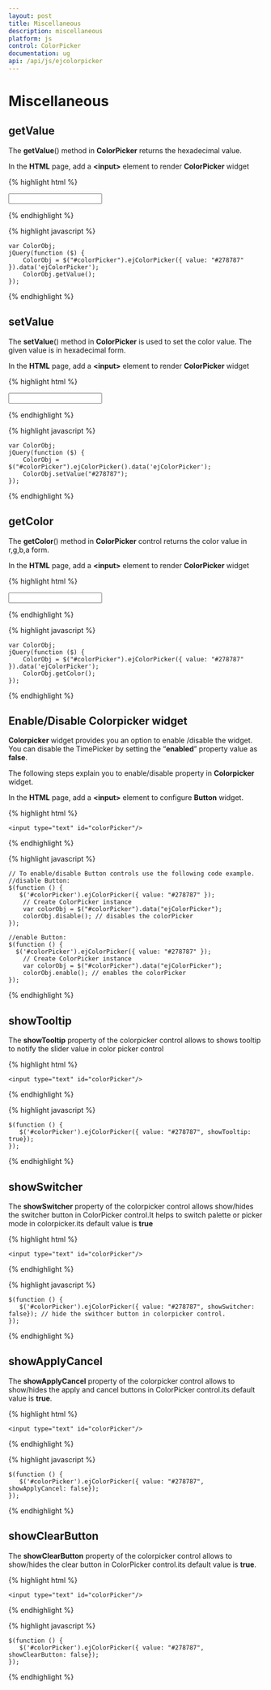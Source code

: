 ```yaml
---
layout: post
title: Miscellaneous
description: miscellaneous
platform: js
control: ColorPicker
documentation: ug
api: /api/js/ejcolorpicker
---
```


# Miscellaneous

## getValue

The **getValue**() method in **ColorPicker** returns the hexadecimal value.

In the **HTML** page, add a **&lt;input&gt;** element to render **ColorPicker** widget

{% highlight html %}

<input type="text" id="colorPicker" />    

{% endhighlight %}

{% highlight javascript %}

 
    var ColorObj;
    jQuery(function ($) {
        ColorObj = $("#colorPicker").ejColorPicker({ value: "#278787" }).data('ejColorPicker');
        ColorObj.getValue();
    });

{% endhighlight %}


## setValue

The **setValue**() method in **ColorPicker** is used to set the color value. The given value is in hexadecimal form.

In the **HTML** page, add a **&lt;input&gt;** element to render **ColorPicker** widget

{% highlight html %}


<input type="text" id="colorPicker" />    

{% endhighlight %}

{% highlight javascript %}
 
    var ColorObj;
    jQuery(function ($) {
        ColorObj = $("#colorPicker").ejColorPicker().data('ejColorPicker');
        ColorObj.setValue("#278787");
    });

{% endhighlight %}


## getColor

The **getColor**() method in **ColorPicker** control returns the color value in r,g,b,a form.

In the **HTML** page, add a **&lt;input&gt;** element to render **ColorPicker** widget

{% highlight html %}


<input type="text" id="colorPicker" />    

{% endhighlight %}

{% highlight javascript %}

 
    var ColorObj;
    jQuery(function ($) {
        ColorObj = $("#colorPicker").ejColorPicker({ value: "#278787" }).data('ejColorPicker');
        ColorObj.getColor();
    });

{% endhighlight %}

## Enable/Disable Colorpicker widget

**Colorpicker** widget provides you an option to enable /disable the widget. You can disable the TimePicker by setting the “**enabled**” property value as **false**.

The following steps explain you to enable/disable property in **Colorpicker** widget.

In the **HTML** page, add a **&lt;input&gt;** element to configure **Button** widget.

{% highlight html %}


    <input type="text" id="colorPicker"/> 

{% endhighlight %}

{% highlight javascript %}

    // To enable/disable Button controls use the following code example.
    //disable Button:
    $(function () {
       $('#colorPicker').ejColorPicker({ value: "#278787" });
        // Create ColorPicker instance
        var colorObj = $("#colorPicker").data("ejColorPicker");
        colorObj.disable(); // disables the colorPicker
    });

    //enable Button:
    $(function () {
      $('#colorPicker').ejColorPicker({ value: "#278787" });
        // Create ColorPicker instance
        var colorObj = $("#colorPicker").data("ejColorPicker");
        colorObj.enable(); // enables the colorPicker
    });

{% endhighlight %}



## showTooltip

The **showTooltip** property of the colorpicker control allows to shows tooltip to notify the slider value in color picker control

{% highlight html %}


    <input type="text" id="colorPicker"/>    

{% endhighlight %}

{% highlight javascript %}

    $(function () {
       $('#colorPicker').ejColorPicker({ value: "#278787", showTooltip: true});
    });

{% endhighlight %}


## showSwitcher

The **showSwitcher** property of the colorpicker control allows show/hides the switcher button in ColorPicker control.It helps to switch palette or picker mode in colorpicker.its default value is **true**

{% highlight html %}


    <input type="text" id="colorPicker"/>    

{% endhighlight %}

{% highlight javascript %}

    $(function () {
       $('#colorPicker').ejColorPicker({ value: "#278787", showSwitcher: false}); // hide the swithcer button in colorpicker control.
    });

{% endhighlight %}


## showApplyCancel

The **showApplyCancel** property of the colorpicker control allows to show/hides the apply and cancel buttons in ColorPicker control.its default value is **true**.

{% highlight html %}


    <input type="text" id="colorPicker"/>    

{% endhighlight %}

{% highlight javascript %}

    $(function () {
       $('#colorPicker').ejColorPicker({ value: "#278787", showApplyCancel: false});
    });

{% endhighlight %}


## showClearButton

The **showClearButton** property of the colorpicker control allows to show/hides the clear button in ColorPicker control.its default value is **true**.

{% highlight html %}

    <input type="text" id="colorPicker"/>    

{% endhighlight %}

{% highlight javascript %}

    $(function () {
       $('#colorPicker').ejColorPicker({ value: "#278787", showClearButton: false});
    });

{% endhighlight %}
